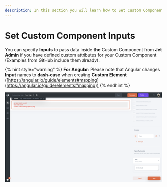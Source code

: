```yaml
---
description: In this section you will learn how to Set Custom Component Inputs
---
```


# Set Custom Component Inputs

You can specify **Inputs** to pass data inside **the** Custom Component from **Jet Admin** if you have defined custom attributes for your Custom Component (Examples from GitHub include them already).

{% hint style="warning" %}
**For Angular**: Please note that Angular changes **Input** names to **dash-case** when creating **Custom Element** ([https://angular.io/guide/elements#mapping](https://angular.io/guide/elements#mapping))
{% endhint %}

![](<../../../../.gitbook/assets/image (777).png>)
